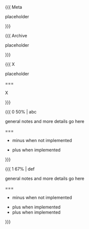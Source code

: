 {{{ Meta

placeholder

}}}

{{{ Archive

placeholder

}}}

{{{ X

placeholder

===

X

}}}

{{{   0  50% | abc

general notes and more details go here

===

- minus when not implemented
+ plus when implemented

}}}

{{{   1  67% | def

general notes and more details go here

===

- minus when not implemented
+ plus when implemented
+ plus when implemented

}}}